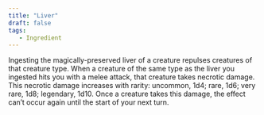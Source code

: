 ```yaml
---
title: "Liver"
draft: false
tags:
   - Ingredient
---
```

Ingesting the magically-preserved liver of a creature repulses creatures of that creature type. When a creature of the same type as the liver you ingested hits you with a melee attack, that creature takes necrotic damage. This necrotic damage increases with rarity: uncommon, 1d4; rare, 1d6; very rare, 1d8; legendary, 1d10. Once a creature takes this damage, the effect can’t occur again until the start of your next turn.
